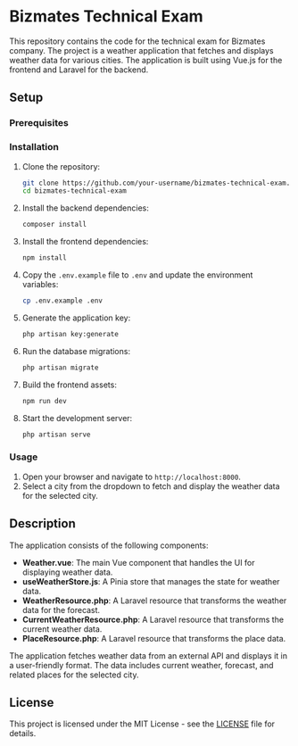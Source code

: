 # Bizmates Technical Exam

This repository contains the code for the technical exam for Bizmates company. The project is a weather application that fetches and displays weather data for various cities. The application is built using Vue.js for the frontend and Laravel for the backend.

## Setup

### Prerequisites

### Installation

1. Clone the repository:
    ```sh
    git clone https://github.com/your-username/bizmates-technical-exam.git
    cd bizmates-technical-exam
    ```

2. Install the backend dependencies:
    ```sh
    composer install
    ```

3. Install the frontend dependencies:
    ```sh
    npm install
    ```

4. Copy the `.env.example` file to `.env` and update the environment variables:
    ```sh
    cp .env.example .env
    ```

5. Generate the application key:
    ```sh
    php artisan key:generate
    ```

6. Run the database migrations:
    ```sh
    php artisan migrate
    ```

7. Build the frontend assets:
    ```sh
    npm run dev
    ```

8. Start the development server:
    ```sh
    php artisan serve
    ```

### Usage

1. Open your browser and navigate to `http://localhost:8000`.
2. Select a city from the dropdown to fetch and display the weather data for the selected city.

## Description

The application consists of the following components:

- **Weather.vue**: The main Vue component that handles the UI for displaying weather data.
- **useWeatherStore.js**: A Pinia store that manages the state for weather data.
- **WeatherResource.php**: A Laravel resource that transforms the weather data for the forecast.
- **CurrentWeatherResource.php**: A Laravel resource that transforms the current weather data.
- **PlaceResource.php**: A Laravel resource that transforms the place data.

The application fetches weather data from an external API and displays it in a user-friendly format. The data includes current weather, forecast, and related places for the selected city.

## License

This project is licensed under the MIT License - see the [LICENSE](LICENSE) file for details.
